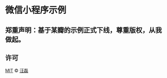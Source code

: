 # 微信小程序示例


## 郑重声明：基于某瓣的示例正式下线，尊重版权，从我做起。

## 许可

[MIT](LICENSE) &copy; [汪磊](https://zce.me)


[travis-image]: https://img.shields.io/travis/zce/weapp-demo.svg
[travis-url]: https://travis-ci.org/zce/weapp-demo
[license-image]: https://img.shields.io/github/license/zce/weapp-demo.svg
[license-url]: https://github.com/zce/weapp-demo/blob/master/LICENSE
[dependency-image]: https://img.shields.io/david/zce/weapp-demo.svg
[dependency-url]: https://david-dm.org/zce/weapp-demo
[devdependency-image]: https://img.shields.io/david/dev/zce/weapp-demo.svg
[devdependency-url]: https://david-dm.org/zce/weapp-demo?type=dev
[style-image]: https://img.shields.io/badge/code%20style-standard-brightgreen.svg
[style-url]: http://standardjs.com

